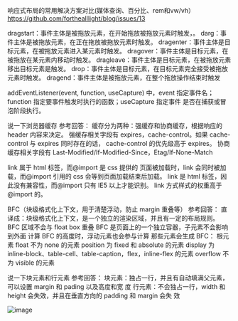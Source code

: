 
响应式布局的常用解决方案对比(媒体查询、百分比、rem和vw/vh）
https://github.com/forthealllight/blog/issues/13

dragstart：事件主体是被拖放元素，在开始拖放被拖放元素时触发，。
darg：事件主体是被拖放元素，在正在拖放被拖放元素时触发。
dragenter：事件主体是目标元素，在被拖放元素进入某元素时触发。
dragover：事件主体是目标元素，在被拖放在某元素内移动时触发。
dragleave：事件主体是目标元素，在被拖放元素移出目标元素是触发。
drop：事件主体是目标元素，在目标元素完全接受被拖放元素时触发。
dragend：事件主体是被拖放元素，在整个拖放操作结束时触发

addEventListener(event, function, useCapture)
中，event 指定事件名；function 指定要事件触发时执行的函数；useCapture 指定事件
是否在捕获或冒泡阶段执行。


说一下浏览器缓存
参考回答：
缓存分为两种：强缓存和协商缓存，根据响应的 header 内容来决定。
强缓存相关字段有 expires，cache-control。如果 cache-control 与 expires 同时存在的话，
cache-control 的优先级高于 expires。
协商缓存相关字段有 Last-Modified/If-Modified-Since，Etag/If-None-Match

link 属于 html 标签，而@import 是 css 提供的
页面被加载时，link 会同时被加载，而@import 引用的 css 会等到页面加载结束后加载。
link 是 html 标签，因此没有兼容性，而@import 只有 IE5 以上才能识别。
link 方式样式的权重高于@import 的。

BFC（块级格式化上下文，用于清楚浮动，防止 margin 重叠等）
参考回答：
直译成：块级格式化上下文，是一个独立的渲染区域，并且有一定的布局规则。
BFC 区域不会与 float box 重叠
BFC 是页面上的一个独立容器，子元素不会影响到外面
计算 BFC 的高度时，浮动元素也会参与计算
那些元素会生成 BFC：
根元素
float 不为 none 的元素
position 为 fixed 和 absolute 的元素
display 为 inline-block、table-cell、table-caption，flex，inline-flex 的元素
overflow 不为 visible 的元素


说一下块元素和行元素
参考回答：
块元素：独占一行，并且有自动填满父元素，可以设置 margin 和 pading 以及高度和宽
度
行元素：不会独占一行，width 和 height 会失效，并且在垂直方向的 padding 和 margin
会失
效


![image](https://user-images.githubusercontent.com/56209477/132541869-f1035af2-1b81-4aa8-a2aa-39803a00b593.png)

